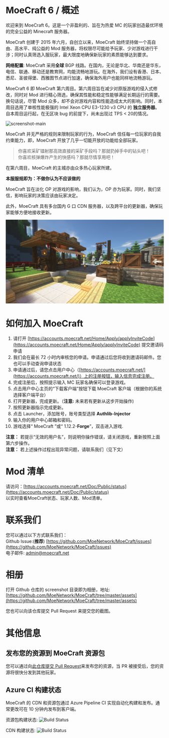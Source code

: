 # MoeCraft 6 / 概述

欢迎来到 MoeCraft 6。这是一个非盈利的、旨在为热爱 MC 的玩家创造最优环境的完全公益的 Minecraft 服务器。

MoeCraft 创建于 2015 年六月，自创立以来，MoeCraft 始终坚持做一个高自由、高水平、纯公益的 Mod 服务器，将权限尽可能给予玩家、少对游戏进行干涉；同时认真筛选入服玩家，最大限度地确保新玩家的素质能够达到要求。

**网络配置**: MoeCraft 采用**全球** BGP 线路。在国内，无论是华北、华南还是华东，电信、联通、移动还是教育网，均能流畅地游玩。在海外，我们设有香港、日本、悉尼、圣彼得堡、西雅图节点进行加速，确保海外用户也能同样地流畅游玩。

MoeCraft 6 即 MoeCraft 第六周目。第六周目旨在减少对原版游戏的侵入式修改，同时对 Mod 进行精心筛选，确保其性能和稳定性能够满足长期运行的需要。换句话说，尽管 Mod 众多，却不会对游戏内容和性能造成太大的影响。同时，本周目选用了单核性能极强的 Intel Xeon CPU E3-1230 v3 CPU 的 **独立服务器**。自本周目运行起，在无区块 bug 的前提下，尚未出现过 TPS < 20的情况。

![screenshot-main](https://cdn.kotori.net/screenshot/main6.png)     

MoeCraft 并无严格的规则来限制玩家的行为，MoeCraft 信任每一位玩家的自我约束能力，即，MoeCraft 开放了几乎一切能开放的功能给全部玩家。

> 你喜欢采矿镭射那高效直接的采矿手段吗？那就扔掉手中的钻头吧！     
你喜欢核弹爆炸产生的快感吗？那就尽情享用吧！

在第六周目，MoeCraft 的主城亦由众多热心玩家所建。

**本服服规即为：不做你认为不应该做的**

MoeCraft 旨在淡化 OP 对游戏的影响，我们认为，OP 亦为玩家。同时，我们坚信，影响玩家的决策应该由玩家决定。

此外，MoeCraft 具有多台国内 G 口 CDN 服务器，以及跨平台的更新器，确保玩家能够方便地接收更新。

![screenshot-main](screenshot/main6.png)     

# 如何加入 MoeCraft

1. 请打开 [https://accounts.moecraft.net/Home/Apply/applyInviteCode](https://accounts.moecraft.net/Home/Apply/applyInviteCode) 提交邀请码申请
2. 我们会在最长 72 小时内审核您的申请。申请通过后您将收到邀请码邮件。您也可以手动查询申请状态
3. 申请通过后，请您点击用户中心（[https://accounts.moecraft.net/](https://accounts.moecraft.net/)）上的注册按钮，输入信息完成注册。
4. 完成注册后，按照提示输入 MC 玩家名确保可以登录游戏。
5. 点击用户中心主页的“下载客户端”按钮下载 MoeCraft 客户端（根据你的系统选择客户端平台）
6. 打开更新器，完成更新。（**注意:** 未来若有更新从这步开始操作)
7. 按照更新器指示完成更新。
8. 点击 Launcher，添加账号，账号类型选择 **Authlib-Injector** 
9. 输入你的用户中心邮箱和密码。
10. 游戏选择“ MoeCraft ”或“ 1.12.2-**Forge**”，双击进入游戏.

**注意：** 若提示“无效的用户名”，则说明你操作错误，请关闭游戏，重新按照上面第六步操作。    
**注意：** 若上述操作过程出现异常问题，请联系我们（见下文）   

# Mod 清单
请访问：[https://accounts.moecraft.net/Doc/Public/status](https://accounts.moecraft.net/Doc/Public/status)     
以实时查看MoeCraft状态、玩家人数、Mod清单。

# 联系我们
您可以通过以下方式联系我们：   
Github Issue:(**推荐**) [https://github.com/MoeNetwork/MoeCraft/issues](https://github.com/MoeNetwork/MoeCraft/issues)      
电子邮件: [admin@moecraft.net](mailto:admin@moecraft.net)     

# 相册

打开 Github 仓库的 screenshot 目录即为相册，地址: [https://github.com/MoeNetwork/MoeCraft/tree/master/assets](https://github.com/MoeNetwork/MoeCraft/tree/master/assets)        

您也可以向该仓库提交 Pull Request 来提交您的截图。

# 其他信息
## 发布您的资源到 MoeCraft 资源包

您可以通过向[此仓库提交 Pull Request](https://github.com/MoeNetwork/MoeCraft-Resourcepack)来发布您的资源，当 PR 被接受后，您的资源将很快分发到其他玩家。

## Azure CI 构建状态
MoeCraft 的 CDN 和资源包通过 Azure Pipeline CI 实现自动化构建和发布。通常更改可在 10 分钟内发布到客户端。

资源包构建状态: ![Build Status](https://dev.azure.com/MoeCraft/ResourcePack/_apis/build/status/MoeNetwork.MoeCraft-Resourcepack?branchName=master)

CDN 构建状态: ![Build Status](https://dev.azure.com/MoeCraft/MoeCraft/_apis/build/status/MoeCraft?branchName=master)
